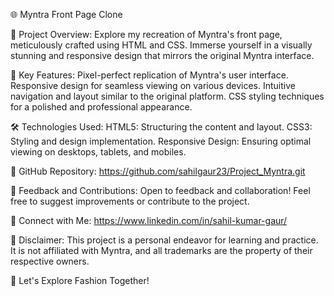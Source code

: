 🌐 Myntra Front Page Clone 

🚀 Project Overview:
Explore my recreation of Myntra's front page, meticulously crafted using HTML and CSS. Immerse yourself in a visually stunning and responsive design that mirrors the original Myntra interface.

🎨 Key Features:
Pixel-perfect replication of Myntra's user interface.
Responsive design for seamless viewing on various devices.
Intuitive navigation and layout similar to the original platform.
CSS styling techniques for a polished and professional appearance.

🛠️ Technologies Used:
HTML5: Structuring the content and layout.
CSS3: Styling and design implementation.
Responsive Design: Ensuring optimal viewing on desktops, tablets, and mobiles.

🔗 GitHub Repository:
https://github.com/sahilgaur23/Project_Myntra.git

🤝 Feedback and Contributions:
Open to feedback and collaboration! Feel free to suggest improvements or contribute to the project.

🔗 Connect with Me:
https://www.linkedin.com/in/sahil-kumar-gaur/ 

🚨 Disclaimer:
This project is a personal endeavor for learning and practice. It is not affiliated with Myntra, and all trademarks are the property of their respective owners.

🚀 Let's Explore Fashion Together!

